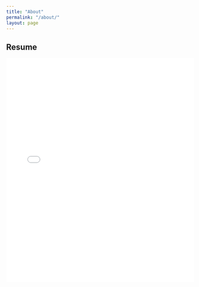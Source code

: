 ```yaml
---
title: "About"
permalink: "/about/"
layout: page
---
```


## Resume

<embed src="assets/Resume.pdf" type="application/pdf" width="100%" height="600px" />

